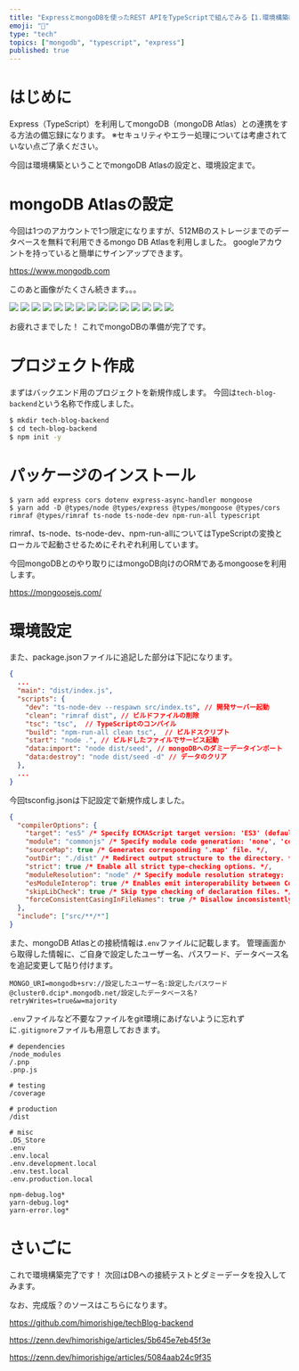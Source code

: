 ```yaml
---
title: "ExpressとmongoDBを使ったREST APIをTypeScriptで組んでみる【1.環境構築編】"
emoji: "🥭"
type: "tech"
topics: ["mongodb", "typescript", "express"]
published: true
---
```


# はじめに

Express（TypeScript）を利用してmongoDB（mongoDB Atlas）との連携をする方法の備忘録になります。
※セキュリティやエラー処理については考慮されていない点ご了承ください。

今回は環境構築ということでmongoDB Atlasの設定と、環境設定まで。

# mongoDB Atlasの設定

今回は1つのアカウントで1つ限定になりますが、512MBのストレージまでのデータベースを無料で利用できるmongo DB Atlasを利用しました。
googleアカウントを持っていると簡単にサインアップできます。

https://www.mongodb.com

このあと画像がたくさん続きます。。。

![](https://storage.googleapis.com/zenn-user-upload/e53906b0a7dfeda9f61b5708.png)
![](https://storage.googleapis.com/zenn-user-upload/d3483e2ef48b449632154c2b.png)
![](https://storage.googleapis.com/zenn-user-upload/cad647edcc639487c41bb49b.png)
![](https://storage.googleapis.com/zenn-user-upload/b1ced2645afc53033550bef9.png)
![](https://storage.googleapis.com/zenn-user-upload/982948981d9308cc17c84b06.png)
![](https://storage.googleapis.com/zenn-user-upload/3675fd1df454ab9bc287fc12.png)
![](https://storage.googleapis.com/zenn-user-upload/246ea99c116d4eaf8230b438.png)
![](https://storage.googleapis.com/zenn-user-upload/675e5624543dae83b6c1909c.png)
![](https://storage.googleapis.com/zenn-user-upload/2fa46dcc8bf9d9ab416f9a32.png)
![](https://storage.googleapis.com/zenn-user-upload/82e0f7c701123dd10fc2508f.png)
![](https://storage.googleapis.com/zenn-user-upload/00d31ae693a941a00bdaf4da.png)
![](https://storage.googleapis.com/zenn-user-upload/48afcb786bd3393dcd862f3d.png)
![](https://storage.googleapis.com/zenn-user-upload/edb5816066721259f15f78b8.png)
![](https://storage.googleapis.com/zenn-user-upload/897308248f4305ef43c3cccf.png)
![](https://storage.googleapis.com/zenn-user-upload/c9709422c2bf66ebd06a9b4f.png)

お疲れさまでした！
これでmongoDBの準備が完了です。

# プロジェクト作成

まずはバックエンド用のプロジェクトを新規作成します。
今回は`tech-blog-backend`という名称で作成しました。

```bash
$ mkdir tech-blog-backend
$ cd tech-blog-backend
$ npm init -y
```

# パッケージのインストール

```
$ yarn add express cors dotenv express-async-handler mongoose
$ yarn add -D @types/node @types/express @types/mongoose @types/cors rimraf @types/rimraf ts-node ts-node-dev npm-run-all typescript
```

rimraf、ts-node、ts-node-dev、npm-run-allについてはTypeScriptの変換とローカルで起動させるためにそれぞれ利用しています。

今回mongoDBとのやり取りにはmongoDB向けのORMであるmongooseを利用します。

https://mongoosejs.com/

# 環境設定

また、package.jsonファイルに追記した部分は下記になります。

```typescript:src/package.json
{
  ...
  "main": "dist/index.js",
  "scripts": {
    "dev": "ts-node-dev --respawn src/index.ts", // 開発サーバー起動
    "clean": "rimraf dist", // ビルドファイルの削除
    "tsc": "tsc",  // TypeScriptのコンパイル
    "build": "npm-run-all clean tsc",  // ビルドスクリプト
    "start": "node .", // ビルドしたファイルでサービス起動
    "data:import": "node dist/seed", // mongoDBへのダミーデータインポート
    "data:destroy": "node dist/seed -d" // データのクリア
  },
  ...
}
```

今回tsconfig.jsonは下記設定で新規作成しました。

```typescript:tsconfig.json
{
  "compilerOptions": {
    "target": "es5" /* Specify ECMAScript target version: 'ES3' (default), 'ES5', 'ES2015', 'ES2016', 'ES2017', 'ES2018', 'ES2019', 'ES2020', or 'ESNEXT'. */,
    "module": "commonjs" /* Specify module code generation: 'none', 'commonjs', 'amd', 'system', 'umd', 'es2015', 'es2020', or 'ESNext'. */,
    "sourceMap": true /* Generates corresponding '.map' file. */,
    "outDir": "./dist" /* Redirect output structure to the directory. */,
    "strict": true /* Enable all strict type-checking options. */,
    "moduleResolution": "node" /* Specify module resolution strategy: 'node' (Node.js) or 'classic' (TypeScript pre-1.6). */,
    "esModuleInterop": true /* Enables emit interoperability between CommonJS and ES Modules via creation of namespace objects for all imports. Implies 'allowSyntheticDefaultImports'. */,
    "skipLibCheck": true /* Skip type checking of declaration files. */,
    "forceConsistentCasingInFileNames": true /* Disallow inconsistently-cased references to the same file. */
  },
  "include": ["src/**/*"]
}
```

また、mongoDB Atlasとの接続情報は`.env`ファイルに記載します。
管理画面から取得した情報に、ご自身で設定したユーザー名、パスワード、データベース名を追記変更して貼り付けます。

```javascript:.env
MONGO_URI=mongodb+srv://設定したユーザー名:設定したパスワード@cluster0.dcip*.mongodb.net/設定したデータベース名?retryWrites=true&w=majority
```

`.env`ファイルなど不要なファイルをgit環境にあげないように忘れずに`.gitignore`ファイルも用意しておきます。

```javascript:.gitignore
# dependencies
/node_modules
/.pnp
.pnp.js

# testing
/coverage

# production
/dist

# misc
.DS_Store
.env
.env.local
.env.development.local
.env.test.local
.env.production.local

npm-debug.log*
yarn-debug.log*
yarn-error.log*
```

# さいごに

これで環境構築完了です！
次回はDBへの接続テストとダミーデータを投入してみます。

なお、完成版？のソースはこちらになります。

https://github.com/himorishige/techBlog-backend

https://zenn.dev/himorishige/articles/5b645e7eb45f3e

https://zenn.dev/himorishige/articles/5084aab24c9f35